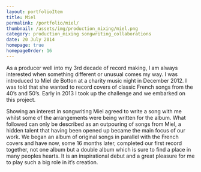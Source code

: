```yaml
---
layout: portfolioItem
title: Miel
permalink: /portfolio/miel/
thumbnail: /assets/img/production_mixing/miel.png
category: production_mixing songwriting_collaborations
date: 20 July 2014
homepage: true
homepageOrder: 16
---
```


As a producer well into my 3rd decade of record making, I am always interested when something different or unusual comes my way. I was introduced to Miel de Botton at a charity music night in December 2012. I was told that she wanted to record covers of classic French songs from the 40’s and 50’s. Early in 2013 I took up the challenge and we embarked on this project.

Showing an interest in songwriting Miel agreed to write a song with me whilst some of the arrangements were being written for the album. What followed can only be described as an outpouring of songs from Miel, a hidden talent that having been opened up became the main focus of our work. We began an album of original songs in parallel with the French covers and have now, some 16 months later, completed our first record together, not one album but a double album which is sure to find a place in many peoples hearts. It is an inspirational debut and a great pleasure for me to play such a big role in it’s creation.